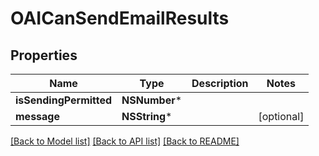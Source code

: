 # OAICanSendEmailResults

## Properties
Name | Type | Description | Notes
------------ | ------------- | ------------- | -------------
**isSendingPermitted** | **NSNumber*** |  | 
**message** | **NSString*** |  | [optional] 

[[Back to Model list]](../README#documentation-for-models) [[Back to API list]](../README#documentation-for-api-endpoints) [[Back to README]](../README)


